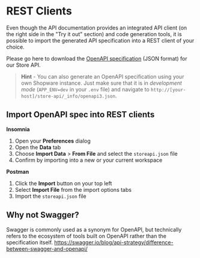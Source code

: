 # REST Clients

Even though the API documentation provides an integrated API client (on the right side in the "Try it out" section) and code generation tools, it is possible to import the generated API specification into a REST client of your choice.

Please go here to download the [OpenAPI specification](https://github.com/shopware/store-api-reference/blob/main/storeapi.json) (JSON format) for our Store API.

> **Hint** - You can also generate an OpenAPI specification using your own Shopware instance. Just make sure that it is in _development mode_ (`APP_ENV=dev` in your `.env` file) and navigate to `http://[your-host]/store-api/_info/openapi3.json`.

## Import OpenAPI spec into REST clients

**Insomnia**

1. Open your **Preferences** dialog
2. Open the **Data** tab
3. Choose **Import Data** > **From File** and select the `storeapi.json` file
4. Confirm by importing into a new or your current workspace

**Postman**

1. Click the **Import** button on your top left
2. Select **Import File** from the import options tabs
3. Import the `storeapi.json` file

## Why not Swagger?

Swagger is commonly used as a synonym for OpenAPI, but technically refers to the ecosystem of tools built on OpenAPI rather than the specification itself. https://swagger.io/blog/api-strategy/difference-between-swagger-and-openapi/

